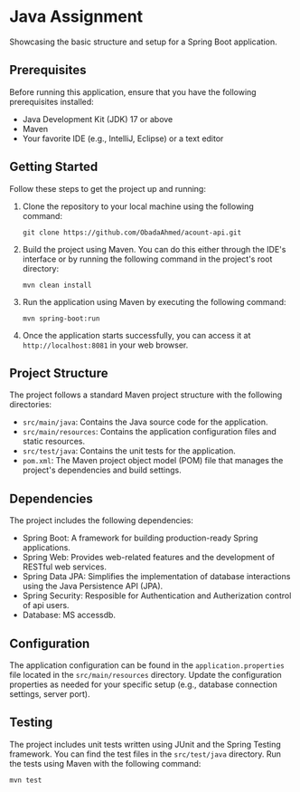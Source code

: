 # Java Assignment

Showcasing the basic structure and setup for a Spring Boot application.

## Prerequisites

Before running this application, ensure that you have the following prerequisites installed:

- Java Development Kit (JDK) 17 or above
- Maven
- Your favorite IDE (e.g., IntelliJ, Eclipse) or a text editor

## Getting Started

Follow these steps to get the project up and running:

1. Clone the repository to your local machine using the following command:
   ```shell
   git clone https://github.com/ObadaAhmed/acount-api.git
2. Build the project using Maven. You can do this either through the IDE's interface or by running the following command in the project's root directory:
   ```shell 
   mvn clean install
3. Run the application using Maven by executing the following command:
   ```shell
   mvn spring-boot:run
4. Once the application starts successfully, you can access it at `http://localhost:8081` in your web browser.


## Project Structure

The project follows a standard Maven project structure with the following directories:

- `src/main/java`: Contains the Java source code for the application.
- `src/main/resources`: Contains the application configuration files and static resources.
- `src/test/java`: Contains the unit tests for the application.
- `pom.xml`: The Maven project object model (POM) file that manages the project's dependencies and build settings.

## Dependencies

The project includes the following dependencies:

- Spring Boot: A framework for building production-ready Spring applications.
- Spring Web: Provides web-related features and the development of RESTful web services.
- Spring Data JPA: Simplifies the implementation of database interactions using the Java Persistence API (JPA).
- Spring Security: Resposible for Authentication and Autherization control of api users.
- Database: MS accessdb.
## Configuration

The application configuration can be found in the `application.properties` file located in the `src/main/resources` directory. Update the configuration properties as needed for your specific setup (e.g., database connection settings, server port).

## Testing

The project includes unit tests written using JUnit and the Spring Testing framework. You can find the test files in the `src/test/java` directory. Run the tests using Maven with the following command:
```shell
mvn test
